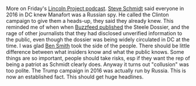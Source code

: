 More on Friday's <a href="https://podcasts.apple.com/us/podcast/bidens-acceptance-speech-election-interference-steve/id1514968525?i=1000488856251">Lincoln Project podcast</a>. <a href="https://en.wikipedia.org/wiki/Steve_Schmidt">Steve Schmidt</a> said everyone in 2016 in DC knew Manafort was a Russian spy. He called the Clinton campaign to give them a heads-up, they said they already knew. This reminded me of when when <a href="https://en.wikipedia.org/wiki/Steele_dossier#Publication_by_BuzzFeed_News">Buzzfeed published</a> the Steele Dossier, and the rage of other journalists that they had disclosed unverified information to the public, even though the dossier was being widely circulated in DC at the time. I was glad <a href="https://en.wikipedia.org/wiki/Ben_Smith_(journalist)">Ben Smith</a> took the side of the people. There should be little difference between what insiders know and what the public knows. Some things are so important, people should take risks, esp if they want the rep of being a patriot as Schmidt clearly does. Anyway it turns out "collusion" was too polite. The Trump campaign in 2016 was actually run by Russia. This is now an established fact. This should get huge headlines. 
